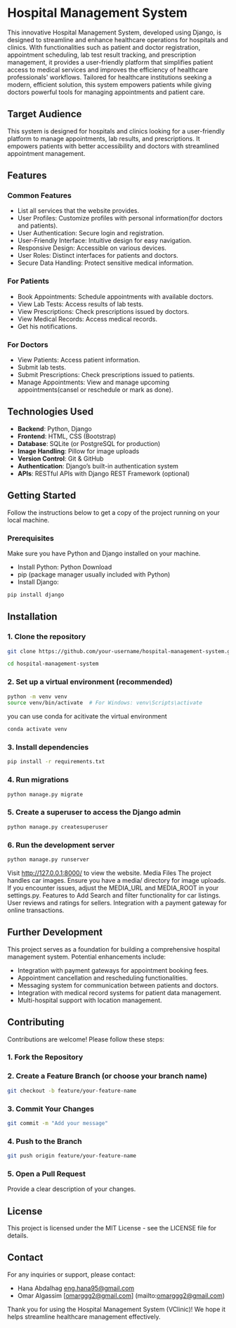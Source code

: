 # Hospital Management System

This innovative Hospital Management System, developed using Django, is designed to streamline and enhance healthcare operations for hospitals and clinics. With functionalities such as patient and doctor registration, appointment scheduling, lab test result tracking, and prescription management, it provides a user-friendly platform that simplifies patient access to medical services and improves the efficiency of healthcare professionals' workflows.
Tailored for healthcare institutions seeking a modern, efficient solution, this system empowers patients while giving doctors powerful tools for managing appointments and patient care.

## Target Audience

This system is designed for hospitals and clinics looking for a user-friendly platform to manage appointments, lab results, and prescriptions. It empowers patients with better accessibility and doctors with streamlined appointment management.

## Features

### Common Features

- List all services that the website provides.
- User Profiles: Customize profiles with personal information(for doctors and patients).
- User Authentication: Secure login and registration.
- User-Friendly Interface: Intuitive design for easy navigation.
- Responsive Design: Accessible on various devices.
- User Roles: Distinct interfaces for patients and doctors.
- Secure Data Handling: Protect sensitive medical information.

### For Patients

- Book Appointments: Schedule appointments with available doctors.
- View Lab Tests: Access results of lab tests.
- View Prescriptions: Check prescriptions issued by doctors.
- View Medical Records: Access medical records.
- Get his notifications.

### For Doctors

- View Patients: Access patient information.
- Submit lab tests.
- Submit Prescriptions: Check prescriptions issued to patients.
- Manage Appointments: View and manage upcoming appointments(cansel or reschedule or mark as done).

## Technologies Used

- **Backend**: Python, Django
- **Frontend**: HTML, CSS (Bootstrap)
- **Database**: SQLite (or PostgreSQL for production)
- **Image Handling**: Pillow for image uploads
- **Version Control**: Git & GitHub
- **Authentication**: Django’s built-in authentication system
- **APIs**: RESTful APIs with Django REST Framework (optional)

## Getting Started

Follow the instructions below to get a copy of the project running on your local machine.

### Prerequisites

Make sure you have Python and Django installed on your machine.

- Install Python: Python Download
- pip (package manager usually included with Python)
- Install Django:

```bash
pip install django
```

## Installation

### 1. Clone the repository

```bash
git clone https://github.com/your-username/hospital-management-system.git

cd hospital-management-system
```

### 2. Set up a virtual environment (recommended)

```bash
python -m venv venv
source venv/bin/activate  # For Windows: venv\Scripts\activate
```

you can use conda for acitivate the virtual environment

```bash
conda activate venv
```

### 3. Install dependencies

```bash
pip install -r requirements.txt
```

### 4. Run migrations

```bash
python manage.py migrate
```

### 5. Create a superuser to access the Django admin

```bash
python manage.py createsuperuser
```

### 6. Run the development server

```bash
python manage.py runserver
```

Visit <http://127.0.0.1:8000/> to view the website. Media Files The project handles car images. Ensure you have a media/ directory for image uploads. If you encounter issues, adjust the MEDIA_URL and MEDIA_ROOT in your settings.py. Features to Add Search and filter functionality for car listings. User reviews and ratings for sellers. Integration with a payment gateway for online transactions.

## Further Development

This project serves as a foundation for building a comprehensive hospital management system. Potential enhancements include:

- Integration with payment gateways for appointment booking fees.
- Appointment cancellation and rescheduling functionalities.
- Messaging system for communication between patients and doctors.
- Integration with medical record systems for patient data management.
- Multi-hospital support with location management.

## Contributing

Contributions are welcome! Please follow these steps:

### 1. Fork the Repository

### 2. Create a Feature Branch (or choose your branch name)

```bash
git checkout -b feature/your-feature-name
```

### 3. Commit Your Changes

```bash
git commit -m "Add your message"
```

### 4. Push to the Branch

```bash
git push origin feature/your-feature-name
```

### 5.  Open a Pull Request

Provide a clear description of your changes.

## License

This project is licensed under the MIT License - see the LICENSE file for details.

## Contact

For any inquiries or support, please contact:

- Hana Abdalhag [eng.hana95@gmail.com](mailto:eng.hana95@gmail.com)
- Omar Algassim [omarggg2@gmail.com] (mailto:omarggg2@gmail.com)

Thank you for using the Hospital Management System (VClinic)! We hope it helps streamline healthcare management effectively.